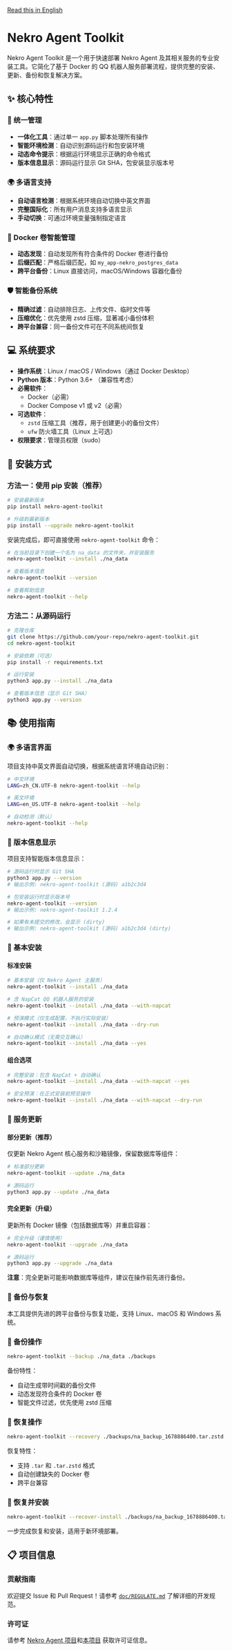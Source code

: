 [Read this in English](./doc/README-EN.md)

# Nekro Agent Toolkit

Nekro Agent Toolkit 是一个用于快速部署 Nekro Agent 及其相关服务的专业安装工具。它简化了基于 Docker 的 QQ 机器人服务部署流程，提供完整的安装、更新、备份和恢复解决方案。

## ✨ 核心特性

### 🚀 统一管理
- **一体化工具**：通过单一 `app.py` 脚本处理所有操作
- **智能环境检测**：自动识别源码运行和包安装环境
- **动态命令提示**：根据运行环境显示正确的命令格式
- **版本信息显示**：源码运行显示 Git SHA，包安装显示版本号

### 🌍 多语言支持
- **自动语言检测**：根据系统环境自动切换中英文界面
- **完整国际化**：所有用户消息支持多语言显示
- **手动切换**：可通过环境变量强制指定语言

### 🐳 Docker 卷智能管理
- **动态发现**：自动发现所有符合条件的 Docker 卷进行备份
- **后缀匹配**：严格后缀匹配，如 `my_app-nekro_postgres_data`
- **跨平台备份**：Linux 直接访问，macOS/Windows 容器化备份

### 🛡️ 智能备份系统
- **精确过滤**：自动排除日志、上传文件、临时文件等
- **压缩优化**：优先使用 zstd 压缩，显著减小备份体积
- **跨平台兼容**：同一备份文件可在不同系统间恢复

## 💻 系统要求

- **操作系统**：Linux / macOS / Windows（通过 Docker Desktop）
- **Python 版本**：Python 3.6+ （兼容性考虑）
- **必需软件**：
  - Docker（必需）
  - Docker Compose v1 或 v2（必需）
- **可选软件**：
  - `zstd` 压缩工具（推荐，用于创建更小的备份文件）
  - `ufw` 防火墙工具（Linux 上可选）
- **权限要求**：管理员权限（sudo）

## 🚀 安装方式

### 方法一：使用 pip 安装（推荐）

```bash
# 安装最新版本
pip install nekro-agent-toolkit

# 升级到最新版本
pip install --upgrade nekro-agent-toolkit
```

安装完成后，即可直接使用 `nekro-agent-toolkit` 命令：

```bash
# 在当前目录下创建一个名为 na_data 的文件夹，并安装服务
nekro-agent-toolkit --install ./na_data

# 查看版本信息
nekro-agent-toolkit --version

# 查看帮助信息
nekro-agent-toolkit --help
```

### 方法二：从源码运行

```bash
# 克隆仓库
git clone https://github.com/your-repo/nekro-agent-toolkit.git
cd nekro-agent-toolkit

# 安装依赖（可选）
pip install -r requirements.txt

# 运行安装
python3 app.py --install ./na_data

# 查看版本信息（显示 Git SHA）
python3 app.py --version
```

## 📚 使用指南

### 🌍 多语言界面

项目支持中英文界面自动切换，根据系统语言环境自动识别：

```bash
# 中文环境
LANG=zh_CN.UTF-8 nekro-agent-toolkit --help

# 英文环境
LANG=en_US.UTF-8 nekro-agent-toolkit --help

# 自动检测（默认）
nekro-agent-toolkit --help
```

### 📎 版本信息显示

项目支持智能版本信息显示：

```bash
# 源码运行时显示 Git SHA
python3 app.py --version
# 输出示例: nekro-agent-toolkit (源码) a1b2c3d4

# 包安装运行时显示版本号
nekro-agent-toolkit --version
# 输出示例: nekro-agent-toolkit 1.2.4

# 如果有未提交的修改，会显示 (dirty)
# 输出示例: nekro-agent-toolkit (源码) a1b2c3d4 (dirty)
```

### 🚀 基本安装

#### 标准安装

```bash
# 基本安装（仅 Nekro Agent 主服务）
nekro-agent-toolkit --install ./na_data

# 含 NapCat QQ 机器人服务的安装
nekro-agent-toolkit --install ./na_data --with-napcat

# 预演模式（仅生成配置，不执行实际安装）
nekro-agent-toolkit --install ./na_data --dry-run

# 自动确认模式（无需交互确认）
nekro-agent-toolkit --install ./na_data --yes
```

#### 组合选项

```bash
# 完整安装：包含 NapCat + 自动确认
nekro-agent-toolkit --install ./na_data --with-napcat --yes

# 安全预演：在正式安装前预览操作
nekro-agent-toolkit --install ./na_data --with-napcat --dry-run
```

### 🔄 服务更新

#### 部分更新（推荐）

仅更新 Nekro Agent 核心服务和沙箱镜像，保留数据库等组件：

```bash
# 标准部分更新
nekro-agent-toolkit --update ./na_data

# 源码运行
python3 app.py --update ./na_data
```

#### 完全更新（升级）

更新所有 Docker 镜像（包括数据库等）并重启容器：

```bash
# 完全升级（谨慎使用）
nekro-agent-toolkit --upgrade ./na_data

# 源码运行
python3 app.py --upgrade ./na_data
```

**注意**：完全更新可能影响数据库等组件，建议在操作前先进行备份。

### 💾 备份与恢复

本工具提供先进的跨平台备份与恢复功能，支持 Linux、macOS 和 Windows 系统。

### 💾 备份操作

```bash
nekro-agent-toolkit --backup ./na_data ./backups
```

备份特性：
- 自动生成带时间戳的备份文件
- 动态发现符合条件的 Docker 卷
- 智能文件过滤，优先使用 zstd 压缩

### 🔄 恢复操作

```bash
nekro-agent-toolkit --recovery ./backups/na_backup_1678886400.tar.zstd ./na_data_new
```

恢复特性：
- 支持 `.tar` 和 `.tar.zstd` 格式
- 自动创建缺失的 Docker 卷
- 跨平台兼容

### 🚀 恢复并安装

```bash
nekro-agent-toolkit --recover-install ./backups/na_backup_1678886400.tar.zstd ./na_data_new
```

一步完成恢复和安装，适用于新环境部署。

## 📋 项目信息

### 贡献指南

欢迎提交 Issue 和 Pull Request！请参考 [`doc/REGULATE.md`](./doc/REGULATE.md) 了解详细的开发规范。

### 许可证

请参考 [Nekro Agent 项目](https://github.com/KroMiose/nekro-agent)和[本项目](./LICENSE) 获取许可证信息。